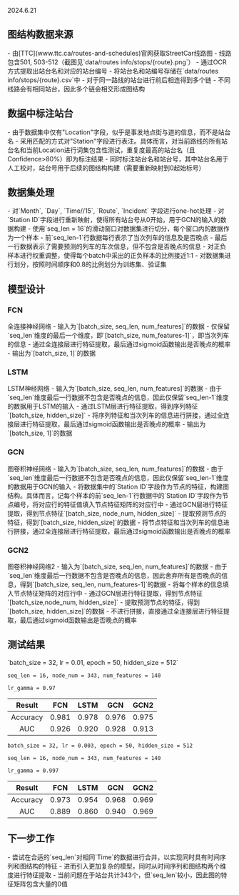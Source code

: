 2024.6.21

<h2>图结构数据来源</h2>
- 由[TTC](www.ttc.ca/routes-and-schedules)官网获取StreetCar线路图
- 线路包含501, 503-512（截图见`data/routes info/stops/{route}.png`）
- 通过OCR方式提取出站台名和对应的站台编号
- 将站台名和站编号存储在`data/routes info/stops/{route}.csv`中
- 对于同一路线的站台进行前后相连得到多个链
- 不同线路会有相同站台，因此多个链会相交形成图结构

<h2>数据中标注站台</h2>
- 由于数据集中仅有"Location"字段，似乎是事发地点街与道的信息，而不是站台名
- 采用匹配的方式对"Station"字段进行表注。具体而言，对当前路线的所有站台名和当前Location进行词集包含性测试，重复度最高的站台名（且Confidence>80%）即为标注结果
- 同时标注站台名和站台号，其中站台名用于人工校对，站台号用于后续的图结构构建（需要重新映射到0起始标号）

<h2>数据集处理</h2>
- 对`Month`, `Day`, `Time//15`, `Route`, `Incident` 字段进行one-hot处理
- 对`Station ID`字段进行重新映射，使得所有站台号从0开始，用于GCN的输入的数据构建
- 使用`seq_len = 16`的滑动窗口对数据集进行切分，每个窗口内的数据作为一个样本
- 前`seq_len-1`行数据每行表示了当次列车的信息及是否晚点
- 最后一行数据表示了需要预测的列车的车次信息，但不包含是否晚点的信息
- 对正负样本进行权重调整，使得每个batch中采出的正负样本的比例接近1:1
- 对数据集进行划分，按照时间顺序和0.8的比例划分为训练集、验证集

<h2>模型设计</h2>
<h3>FCN</h3>
全连接神经网络
- 输入为`[batch_size, seq_len, num_features]`的数据
- 仅保留`seq_len`维度的最后一个维度，即`[batch_size, num_features-1]`，即当次列车的信息
- 通过全连接层进行特征提取，最后通过sigmoid函数输出是否晚点的概率
- 输出为`[batch_size, 1]`的数据


<h3>LSTM</h3>
LSTM神经网络
- 输入为`[batch_size, seq_len, num_features]`的数据
- 由于`seq_len`维度最后一行数据不包含是否晚点的信息，因此仅保留`seq_len-1`维度的数据用于LSTM的输入
- 通过LSTM层进行特征提取，得到序列特征`[batch_size, hidden_size]`
- 将序列特征和当次列车的信息进行拼接，通过全连接层进行特征提取，最后通过sigmoid函数输出是否晚点的概率
- 输出为`[batch_size, 1]`的数据

<h3>GCN</h3>
图卷积神经网络
- 输入为`[batch_size, seq_len, num_features]`的数据
- 由于`seq_len`维度最后一行数据不包含是否晚点的信息，因此仅保留`seq_len-1`维度的数据用于GCN的输入
- 将数据集中的`Station ID`字段作为节点的特征，构建图结构。具体而言，记每个样本的前`seq_len-1`行数据中的`Station ID`字段作为节点编号，将对应行的特征值填入节点特征矩阵的对应行中
- 通过GCN层进行特征提取，得到节点特征`[batch_size, node_num, hidden_size]`
- 提取预测节点的特征，得到`[batch_size, hidden_size]`的数据
- 将节点特征和当次列车的信息进行拼接，通过全连接层进行特征提取，最后通过sigmoid函数输出是否晚点的概率

<h3>GCN2</h3>
图卷积神经网络2
- 输入为`[batch_size, seq_len, num_features]`的数据
- 由于`seq_len`维度最后一行数据不包含是否晚点的信息，因此舍弃所有是否晚点的信息，得到`[batch_size, seq_len, num_features-1]`的数据
- 将每个样本的信息填入节点特征矩阵的对应行中
- 通过GCN层进行特征提取，得到节点特征`[batch_size,node_num, hidden_size]`
- 提取预测节点的特征，得到`[batch_size, hidden_size]`的数据
- 不进行拼接，直接通过全连接层进行特征提取，最后通过sigmoid函数输出是否晚点的概率

<h2>测试结果</h2>
`batch_size = 32, lr = 0.01, epoch = 50, hidden_size = 512`

`seq_len = 16, node_num = 343, num_features = 140`

`lr_gamma = 0.97`

|  Result  |  FCN  | LSTM  |  GCN  | GCN2  |
|:--------:|:-----:|:-----:|:-----:|:-----:|
| Accuracy | 0.981 | 0.978 | 0.976 | 0.975 |
|   AUC    | 0.926 | 0.920 | 0.928 | 0.913 |

`batch_size = 32, lr = 0.003, epoch = 50, hidden_size = 512`

`seq_len = 16, node_num = 343, num_features = 140`

`lr_gamma = 0.997`

|  Result  |  FCN  | LSTM  |  GCN  | GCN2  |
|:--------:|:-----:|:-----:|:-----:|:-----:|
| Accuracy | 0.973 | 0.954 | 0.968 | 0.969 |
|   AUC    | 0.889 | 0.860 | 0.940 | 0.969 |

<h2>下一步工作</h2>
- 尝试在合适的`seq_len`对相同`Time`的数据进行合并，以实现同时具有时间序列和图结构的特征
- 进而引入更加复杂的模型，同时从时间序列和图结构两个维度进行特征提取
- 当前问题在于站台共计343个，但`seq_len`较小，因此图的特征矩阵包含大量的0值







